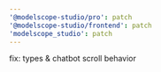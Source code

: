 ```yaml
---
'@modelscope-studio/pro': patch
'@modelscope-studio/frontend': patch
'modelscope_studio': patch
---
```


fix: types & chatbot scroll behavior
